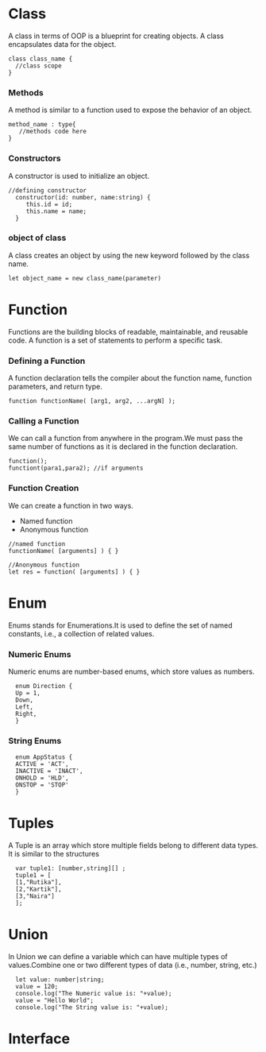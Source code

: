 # Class 

   A class in terms of OOP is a blueprint for creating objects. A class encapsulates data for the object.

    class class_name { 
      //class scope 
    }
   ### Methods
   A method is similar to a function used to expose the behavior of an object.

    method_name : type{
       //methods code here
    }
   ### Constructors
  A constructor is used to initialize an object. 

    //defining constructor   
      constructor(id: number, name:string) {   
         this.id = id;  
         this.name = name;  
      } 
   ### object of class
  A class creates an object by using the new keyword followed by the class name.

    let object_name = new class_name(parameter) 

# Function

   Functions are the building blocks of readable, maintainable, and reusable code. A function is a set of statements to perform a specific task.

   ### 	Defining a Function
   A function declaration tells the compiler about the function name, function parameters, and return type.

    function functionName( [arg1, arg2, ...argN] );   

   ### Calling a Function
   We can call a function from anywhere in the program.We must pass the same number of functions as it is declared in the function declaration.

    function();
    functiont(para1,para2); //if arguments

   ### Function Creation
   We can create a function in two ways. 
   - Named function
   - Anonymous function

    //named function
    functionName( [arguments] ) { }  

    //Anonymous function
    let res = function( [arguments] ) { }  

# Enum
 Enums stands for Enumerations.It is used to define the set of named constants, i.e., a collection of related values. 

### Numeric Enums

Numeric enums are number-based enums, which store values as numbers.

      enum Direction {  
      Up = 1,  
      Down,  
      Left,  
      Right,  
      }  

### String Enums
      enum AppStatus {  
      ACTIVE = 'ACT',  
      INACTIVE = 'INACT',  
      ONHOLD = 'HLD',  
      ONSTOP = 'STOP'  
      }  


# Tuples

   A Tuple is an array which store multiple fields belong to different data types. It is similar to the structures

      var tuple1: [number,string][] ;
      tuple1 = [
      [1,"Rutika"],
      [2,"Kartik"],
      [3,"Naira"]
      ];

# Union

   In Union we can define a variable which can have multiple types of values.Combine one or two different types of data (i.e., number, string, etc.) 

      let value: number|string;  
      value = 120;  
      console.log("The Numeric value is: "+value);  
      value = "Hello World";  
      console.log("The String value is: "+value);  

# Interface

 